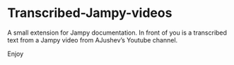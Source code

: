 # Transcribed-Jampy-videos

A small extension for Jampy documentation.
In front of you is a transcribed text from a Jampy video from AJushev’s Youtube channel.

Enjoy
